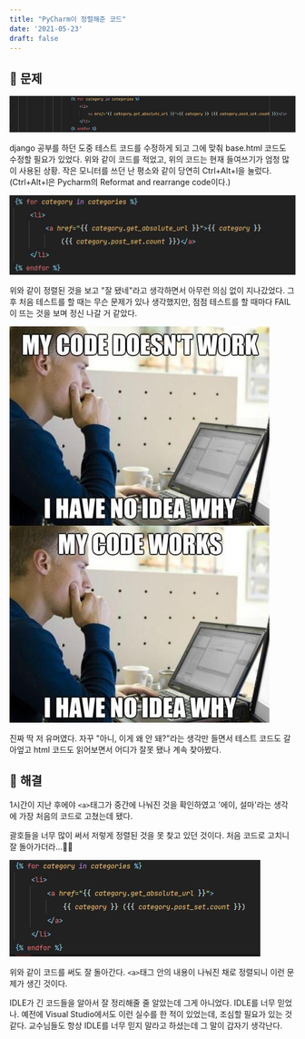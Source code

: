 ```yaml
---
title: "PyCharm이 정렬해준 코드"
date: '2021-05-23'
draft: false
---
```


## 🤔 문제

![파이참 HTML 코드](../assets/pycharm-html-code.jpg)  

django 공부를 하던 도중 테스트 코드를 수정하게 되고 그에 맞춰 base.html 코드도 수정할 필요가 있었다. 위와 같이 코드를 적었고, 위의 코드는 현재 들여쓰기가 엄청 많이 사용된 상황. 작은 모니터를 쓰던 난 평소와 같이 당연히 Ctrl+Alt+l을 눌렀다. (Ctrl+Alt+l은 Pycharm의 Reformat and rearrange code이다.)

![정렬된 코드 1](../assets/pycharm-reformat-code-1.jpg)  

위와 같이 정렬된 것을 보고 "잘 됐네"라고 생각하면서 아무런 의심 없이 지나갔었다. 그 후 처음 테스트를 할 때는 무슨 문제가 있나 생각했지만, 점점 테스트를 할 때마다 FAIL이 뜨는 것을 보며 정신 나갈 거 같았다.

![점심 나가서 먹을 거 같아](../assets/my-code-doesnt-work.jpg)  

진짜 딱 저 유머였다. 자꾸 "아니, 이게 왜 안 돼?"라는 생각만 들면서 테스트 코드도 갈아엎고 html 코드도 읽어보면서 어디가 잘못 됐나 계속 찾아봤다.

<!--truncate-->

## 🚩 해결

1시간이 지난 후에야 `<a>`태그가 중간에 나눠진 것을 확인하였고 '에이, 설마'라는 생각에 가장 처음의 코드로 고쳤는데 됐다.

괄호들을 너무 많이 써서 저렇게 정렬된 것을 못 찾고 있던 것이다. 처음 코드로 고치니 잘 돌아가더라...🤦‍♂️

![정렬된 코드 2](../assets/pycharm-reformat-code-2.jpg)  

위와 같이 코드를 써도 잘 돌아간다. `<a>`태그 안의 내용이 나눠진 채로 정렬되니 이런 문제가 생긴 것이다. 

IDLE가 긴 코드들을 알아서 잘 정리해줄 줄 알았는데 그게 아니었다. IDLE를 너무 믿었나. 예전에 Visual Studio에서도 이런 실수를 한 적이 있었는데, 조심할 필요가 있는 것 같다. 교수님들도 항상 IDLE를 너무 믿지 말라고 하셨는데 그 말이 갑자기 생각난다.